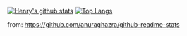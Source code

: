 [![Henry's github stats](https://github-readme-stats.vercel.app/api?username=liangzai90&show_icons=true&hide=contribs&theme=radical&line_height=24.0)](https://github.com/liangzai90)
[![Top Langs](https://github-readme-stats.vercel.app/api/top-langs/?username=liangzai90&theme=aura&layout=compact&card_width=360)](https://github.com/liangzai90)


from: https://github.com/anuraghazra/github-readme-stats
<!--
**HenryHe/HenryHe** is a ✨ _special_ ✨ repository because its `README.md` (this file) appears on your GitHub profile.

Here are some ideas to get you started:

- 🔭 I’m currently working on ...
- 🌱 I’m currently learning ...
- 👯 I’m looking to collaborate on ...
- 🤔 I’m looking for help with ...
- 💬 Ask me about ...
- 📫 How to reach me: ...
- 😄 Pronouns: ...
- ⚡ Fun fact: ...
-->
